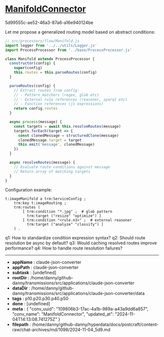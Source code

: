 # [ManifoldConnector](https://claude.ai/chat/109806b3-17ac-4a1b-989a-a43a9dd6a857)

5d99555c-ae52-46a3-87a6-a16e940124be

 Let me propose a generalized routing model based on abstract conditions:

```js
// src/processors/flow/Manifold.js
import logger from '../../utils/Logger.js'
import ProcessProcessor from '../base/ProcessProcessor.js'

class Manifold extends ProcessProcessor {
  constructor(config) {
    super(config)
    this.routes = this.parseRoutes(config)
  }

  parseRoutes(config) {
    // Extract routes from config:
    // - Pattern matchers (regex, glob etc)
    // - External rule references (reasoner, sparql etc) 
    // - Function references (js expressions)
    return config.routes
  }

  async process(message) {
    const targets = await this.resolveRoutes(message)
    targets.forEach(target => {
      const clonedMessage = structuredClone(message)
      clonedMessage.target = target
      this.emit('message', clonedMessage)
    })
  }

  async resolveRoutes(message) {
    // Evaluate route conditions against message
    // Return array of matching targets
  }
}
```

Configuration example:
```turtle
t:imageManifold a trm:ServiceConfig ;
    trm:key t:imageRouting ;
    trm:routes (
        [ trm:condition "*.jpg" ;  # glob pattern
          trm:target ("resize" "optimize") ]
        [ trm:condition "<rule.n3>" ;  # external reasoner
          trm:target ("analyze" "classify") ]
    ) .
```

q1: How to standardize condition expression syntax?
q2: Should route resolution be async by default?
q3: Would caching resolved routes improve performance?
q4: How to handle route resolution failures?

---

* **appName** : claude-json-converter
* **appPath** : claude-json-converter
* **subtask** : [undefined]
* **rootDir** : /home/danny/github-danny/transmissions/src/applications/claude-json-converter
* **dataDir** : /home/danny/github-danny/transmissions/src/applications/claude-json-converter/data
* **tags** : p10.p20.p30.p40.p50
* **done** : [undefined]
* **meta** : {
  "conv_uuid": "109806b3-17ac-4a1b-989a-a43a9dd6a857",
  "conv_name": "ManifoldConnector",
  "updated_at": "2024-11-04T14:13:08.741275Z"
}
* **filepath** : /home/danny/github-danny/hyperdata/docs/postcraft/content-raw/chat-archives/md/1098/2024-11-04_5d9.md